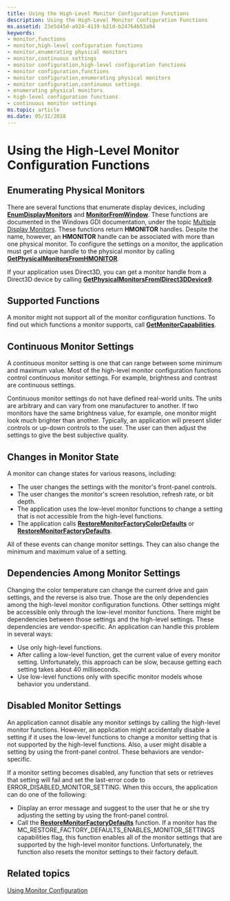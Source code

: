 ```yaml
---
title: Using the High-Level Monitor Configuration Functions
description: Using the High-Level Monitor Configuration Functions
ms.assetid: 23e5d45d-a924-4119-b21d-b24764b53a94
keywords:
- monitor,functions
- monitor,high-level configuration functions
- monitor,enumerating physical monitors
- monitor,continuous settings
- monitor configuration,high-level configuration functions
- monitor configuration,functions
- monitor configuration,enumerating physical monitors
- monitor configuration,continuous settings
- enumerating physical monitors
- high-level configuration functions
- continuous monitor settings
ms.topic: article
ms.date: 05/31/2018
---
```


# Using the High-Level Monitor Configuration Functions

## Enumerating Physical Monitors

There are several functions that enumerate display devices, including [**EnumDisplayMonitors**](https://docs.microsoft.com/windows/desktop/api/winuser/nf-winuser-enumdisplaymonitors) and [**MonitorFromWindow**](https://docs.microsoft.com/windows/desktop/api/winuser/nf-winuser-monitorfromwindow). These functions are documented in the Windows GDI documentation, under the topic [Multiple Display Monitors](https://docs.microsoft.com/windows/desktop/gdi/multiple-display-monitors). These functions return **HMONITOR** handles. Despite the name, however, an **HMONITOR** handle can be associated with more than one physical monitor. To configure the settings on a monitor, the application must get a unique handle to the physical monitor by calling [**GetPhysicalMonitorsFromHMONITOR**](/windows/desktop/api/PhysicalMonitorEnumerationAPI/nf-physicalmonitorenumerationapi-getphysicalmonitorsfromhmonitor).

If your application uses Direct3D, you can get a monitor handle from a Direct3D device by calling [**GetPhysicalMonitorsFromIDirect3DDevice9**](/windows/desktop/api/PhysicalMonitorEnumerationAPI/nf-physicalmonitorenumerationapi-getphysicalmonitorsfromidirect3ddevice9).

## Supported Functions

A monitor might not support all of the monitor configuration functions. To find out which functions a monitor supports, call [**GetMonitorCapabilities**](/windows/desktop/api/HighLevelMonitorConfigurationAPI/nf-highlevelmonitorconfigurationapi-getmonitorcapabilities).

## Continuous Monitor Settings

A *continuous* monitor setting is one that can range between some minimum and maximum value. Most of the high-level monitor configuration functions control continuous monitor settings. For example, brightness and contrast are continuous settings.

Continuous monitor settings do not have defined real-world units. The units are arbitrary and can vary from one manufacturer to another. If two monitors have the same brightness value, for example, one monitor might look much brighter than another. Typically, an application will present slider controls or up-down controls to the user. The user can then adjust the settings to give the best subjective quality.

## Changes in Monitor State

A monitor can change states for various reasons, including:

-   The user changes the settings with the monitor's front-panel controls.
-   The user changes the monitor's screen resolution, refresh rate, or bit depth.
-   The application uses the low-level monitor functions to change a setting that is not accessible from the high-level functions.
-   The application calls [**RestoreMonitorFactoryColorDefaults**](/windows/desktop/api/HighLevelMonitorConfigurationAPI/nf-highlevelmonitorconfigurationapi-restoremonitorfactorycolordefaults) or [**RestoreMonitorFactoryDefaults**](/windows/desktop/api/HighLevelMonitorConfigurationAPI/nf-highlevelmonitorconfigurationapi-restoremonitorfactorydefaults).

All of these events can change monitor settings. They can also change the minimum and maximum value of a setting.

## Dependencies Among Monitor Settings

Changing the color temperature can change the current drive and gain settings, and the reverse is also true. Those are the only dependencies among the high-level monitor configuration functions. Other settings might be accessible only through the low-level monitor functions. There might be dependencies between those settings and the high-level settings. These dependencies are vendor-specific. An application can handle this problem in several ways:

-   Use only high-level functions.
-   After calling a low-level function, get the current value of every monitor setting. Unfortunately, this approach can be slow, because getting each setting takes about 40 milliseconds.
-   Use low-level functions only with specific monitor models whose behavior you understand.

## Disabled Monitor Settings

An application cannot disable any monitor settings by calling the high-level monitor functions. However, an application might accidentally disable a setting if it uses the low-level functions to change a monitor setting that is not supported by the high-level functions. Also, a user might disable a setting by using the front-panel control. These behaviors are vendor-specific.

If a monitor setting becomes disabled, any function that sets or retrieves that setting will fail and set the last-error code to ERROR\_DISABLED\_MONITOR\_SETTING. When this occurs, the application can do one of the following:

-   Display an error message and suggest to the user that he or she try adjusting the setting by using the front-panel control.
-   Call the [**RestoreMonitorFactoryDefaults**](/windows/desktop/api/HighLevelMonitorConfigurationAPI/nf-highlevelmonitorconfigurationapi-restoremonitorfactorydefaults) function. If a monitor has the MC\_RESTORE\_FACTORY\_DEFAULTS\_ENABLES\_MONITOR\_SETTINGS capabilities flag, this function enables all of the monitor settings that are supported by the high-level monitor functions. Unfortunately, the function also resets the monitor settings to their factory default.

## Related topics

<dl> <dt>

[Using Monitor Configuration](using-monitor-configuration.md)
</dt> </dl>

 

 




